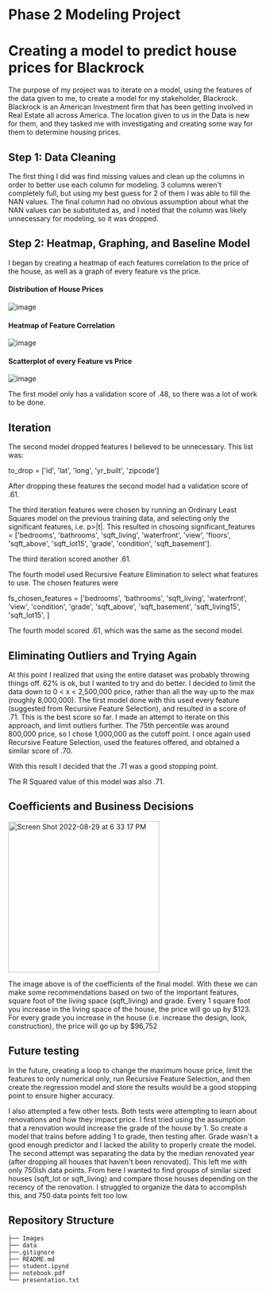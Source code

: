 # Phase 2 Modeling Project

# Creating a model to predict house prices for Blackrock

The purpose of my project was to iterate on a model, using the features of the data given to me, to create a model for my stakeholder, Blackrock. Blackrock is an American Investment firm that has been getting involved in Real Estate all across America. The location given to us in the Data is new for them, and they tasked me with investigating and creating some way for them to determine housing prices.

## Step 1: Data Cleaning

The first thing I did was find missing values and clean up the columns in order to better use each column for modeling. 3 columns weren't completely full, but using my best guess for 2 of them I was able to fill the NAN values. The final column had no obvious assumption about what the NAN values can be substituted as, and I noted that the column was likely unnecessary for modeling, so it was dropped. 

## Step 2: Heatmap, Graphing, and Baseline Model

I began by creating a heatmap of each features correlation to the price of the house, as well as a graph of every feature vs the price.

#### Distribution of House Prices
![image](https://user-images.githubusercontent.com/104473048/185767031-d8a2455e-3dfb-4482-9e11-d23100263bb0.png)

#### Heatmap of Feature Correlation
![image](https://user-images.githubusercontent.com/104473048/187032892-bf31826b-5c0b-4bd6-817f-5bb0b0b03a62.png)

#### Scatterplot of every Feature vs Price
![image](https://user-images.githubusercontent.com/104473048/187032903-0a0c8af8-86b2-441c-b3cb-968a9ae57815.png)

The first model only has a validation score of .48, so there was a lot of work to be done.

## Iteration

The second model dropped features I believed to be unnecessary. This list was:

to_drop = ['id', 'lat', 'long', 'yr_built', 'zipcode']

After dropping these features the second model had a validation score of .61.

The third iteration features were chosen by running an Ordinary Least Squares model on the previous training data, and selecting only the significant features, i.e. p>|t|. This resulted in chosoing significant_features = ['bedrooms', 
                        'bathrooms', 
                        'sqft_living', 
                        'waterfront', 
                        'view', 
                        'floors', 
                        'sqft_above', 
                        'sqft_lot15',
                        'grade',
                        'condition',
                        'sqft_basement']. 
                        
The third iteration scored another .61.

The fourth model used Recursive Feature Elimination to select what features to use. 
The chosen features were 

fs_chosen_features = ['bedrooms', 
                      'bathrooms',
                      'sqft_living', 
                      'waterfront',
                      'view',
                      'condition',
                      'grade',
                      'sqft_above', 
                      'sqft_basement',
                      'sqft_living15', 
                      'sqft_lot15', 
                     ]

The fourth model scored .61, which was the same as the second model.

## Eliminating Outliers and Trying Again

At this point I realized that using the entire dataset was probably throwing things off. 62% is ok, but I wanted to try and do better. I decided to limit the data down to 0 < x < 2,500,000 price, rather than all the way up to the max (roughly 8,000,000). The first model done with this used every feature (suggested from Recursive Feature Selection), and resulted in a score of .71. This is the best score so far. I made an attempt to iterate on this approach, and limit outliers further. The 75th percentile was around 800,000 price, so I chose 1,000,000 as the cutoff point. I once again used Recursive Feature Selection, used the features offered, and obtained a similar score of .70.

With this result I decided that the .71 was a good stopping point.

The R Squared value of this model was also .71.

## Coefficients and Business Decisions

<img width="304" alt="Screen Shot 2022-08-29 at 6 33 17 PM" src="https://user-images.githubusercontent.com/104473048/187310574-26f022b2-5e9e-4740-b948-200e56109d17.png">

The image above is of the coefficients of the final model. With these we can make some recommendations based on two of the important features, square foot of the living space (sqft_living) and grade. Every 1 square foot you increase in the living space of the house, the price will go up by $123. For every grade you increase in the house (i.e. increase the design, look, construction), the price will go up by $96,752 

## Future testing

In the future, creating a loop to change the maximum house price, limit the features to only numerical only, run Recursive Feature Selection, and then create the regression model and store the results would be a good stopping point to ensure higher accuracy.

I also attempted a few other tests. Both tests were attempting to learn about renovations and how they impact price. I first tried using the assumption that a renovation would increase the grade of the house by 1. So create a model that trains before adding 1 to grade, then testing after. Grade wasn't a good enough predictor and I lacked the ability to properly create the model. The second attempt was separating the data by the median renovated year (after dropping all houses that haven't been renovated). This left me with only 750ish data points. From here I wanted to find groups of similar sized houses (sqft_lot or sqft_living) and compare those houses depending on the recency of the renovation. I struggled to organize the data to accomplish this, and 750 data points felt too low.

## Repository Structure

```
├── Images
├── data
├──.gitignore
├── README.md
├── student.ipynd
├── notebook.pdf
└── presentation.txt

